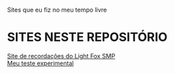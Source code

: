 Sites que eu fiz no meu tempo livre

<h1>SITES NESTE REPOSITÓRIO</h1>
<a href="https://henryttwoshoes.github.io/Sites/Recordações%20do%20LF/index.html" target="_blank">Site de recordações do Light Fox SMP</a> <br>
<a href="https://henryttwoshoes.github.io/Sites/Teste/index.html" target="_blank">Meu teste experimental</a>
<br>
